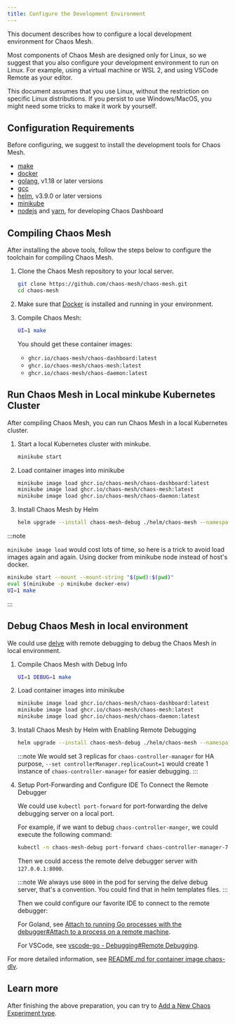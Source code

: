 ```yaml
---
title: Configure the Development Environment
---
```


This document describes how to configure a local development environment for Chaos Mesh.

Most components of Chaos Mesh are designed only for Linux, so we suggest that you also configure your development environment to run on Linux. For example, using a virtual machine or WSL 2, and using VSCode Remote as your editor.

This document assumes that you use Linux, without the restriction on specific Linux distributions. If you persist to use Windows/MacOS, you might need some tricks to make it work by yourself.

## Configuration Requirements

Before configuring, we suggest to install the development tools for Chaos Mesh.

- [make](https://www.gnu.org/software/make/)
- [docker](https://docs.docker.com/install/)
- [golang](https://go.dev/doc/install), v1.18 or later versions
- [gcc](https://gcc.gnu.org/)
- [helm](https://helm.sh/), v3.9.0 or later versions
- [minikube](https://minikube.sigs.k8s.io/docs/start/)
- [nodejs](https://nodejs.org/en/) and [yarn](https://yarnpkg.com/lang/en/), for developing Chaos Dashboard

## Compiling Chaos Mesh

After installing the above tools, follow the steps below to configure the toolchain for compiling Chaos Mesh.

1. Clone the Chaos Mesh repository to your local server.

   ```bash
   git clone https://github.com/chaos-mesh/chaos-mesh.git
   cd chaos-mesh
   ```

2. Make sure that [Docker](https://docs.docker.com/install/) is installed and running in your environment.

3. Compile Chaos Mesh:

   ```bash
   UI=1 make
   ```

   You should get these container images:

   - `ghcr.io/chaos-mesh/chaos-dashboard:latest`
   - `ghcr.io/chaos-mesh/chaos-mesh:latest`
   - `ghcr.io/chaos-mesh/chaos-daemon:latest`

## Run Chaos Mesh in Local minkube Kubernetes Cluster

After compiling Chaos Mesh, you can run Chaos Mesh in a local Kubernetes cluster.

1. Start a local Kubernetes cluster with minkube.

   ```bash
   minikube start
   ```

2. Load container images into minikube

   ```bash
   minikube image load ghcr.io/chaos-mesh/chaos-dashboard:latest
   minikube image load ghcr.io/chaos-mesh/chaos-mesh:latest
   minikube image load ghcr.io/chaos-mesh/chaos-daemon:latest
   ```

3. Install Chaos Mesh by Helm

   ```bash
   helm upgrade --install chaos-mesh-debug ./helm/chaos-mesh --namespace=chaos-mesh-debug --create-namespace
   ```

:::note

`minikube image load` would cost lots of time, so here is a trick to avoid load images again and again. Using docker from minikube node instead of host's docker.

```bash
minikube start --mount --mount-string "$(pwd):$(pwd)"
eval $(minikube -p minikube docker-env)
UI=1 make
```

:::

## Debug Chaos Mesh in local environment

We could use [delve](https://github.com/go-delve/delve) with remote debugging to debug the Chaos Mesh in local environment.

1. Compile Chaos Mesh with Debug Info

   ```bash
   UI=1 DEBUG=1 make
   ```

2. Load container images into minikube

   ```bash
   minikube image load ghcr.io/chaos-mesh/chaos-dashboard:latest
   minikube image load ghcr.io/chaos-mesh/chaos-mesh:latest
   minikube image load ghcr.io/chaos-mesh/chaos-daemon:latest
   ```

3. Install Chaos Mesh by Helm with Enabling Remote Debugging

   ```bash
   helm upgrade --install chaos-mesh-debug ./helm/chaos-mesh --namespace=chaos-mesh-debug --create-namespace --set chaosDlv.enable=true --set controllerManager.replicaCount=1
   ```

   :::note We would set 3 replicas for `chaos-controller-manager` for HA purpose, `--set controllerManager.replicaCount=1` would create 1 instance of `chaos-controller-manager` for easier debugging. :::

4. Setup Port-Forwarding and Configure IDE To Connect the Remote Debugger

   We could use `kubectl port-forward` for port-forwarding the delve debugging server on a local port.

   For example, if we want to debug `chaos-controller-manger`, we could execute the following command:

   ```bash
   kubectl -n chaos-mesh-debug port-forward chaos-controller-manager-766dc8488d-7n5bq 58000:8000
   ```

   Then we could access the remote delve debugger server with `127.0.0.1:8000`.

   :::note We always use `8000` in the pod for serving the delve debug server, that's a convention. You could find that in helm templates files. :::

   Then we could configure our favorite IDE to connect to the remote debugger:

   For Goland, see [Attach to running Go processes with the debugger#Attach to a process on a remote machine](https://www.jetbrains.com/help/go/attach-to-running-go-processes-with-debugger.html#attach-to-a-process-on-a-remote-machine).

   For VSCode, see [vscode-go - Debugging#Remote Debugging](https://github.com/golang/vscode-go/blob/master/docs/debugging.md#remote-debugging).

For more detailed information, see [README.md for container image chaos-dlv](https://github.com/chaos-mesh/chaos-mesh/blob/master/images/chaos-dlv/README.md).

## Learn more

After finishing the above preparation, you can try to [Add a New Chaos Experiment type](add-new-chaos-experiment-type.md).

